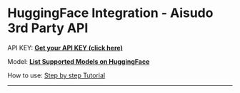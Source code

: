 

# HuggingFace Integration - Aisudo 3rd Party API


API KEY: **[Get your API KEY (click here)](https://huggingface.co/settings/tokens)**

Model: **[List Supported Models on HuggingFace](https://huggingface.co/models?other=text-generation-inference)**

How to use: [Step by step Tutorial](https://github.com/aisudoapp/ai-model-providers/tree/main#usage)
  
  
---